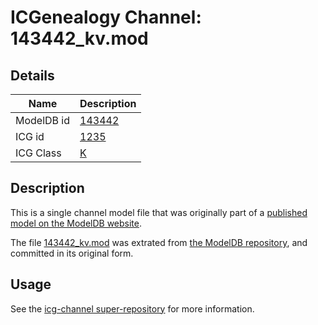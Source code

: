 # ICGenealogy Channel: 143442\_kv.mod

## Details

Name | Description
---- | -----------
ModelDB id | [143442](http://senselab.med.yale.edu/ModelDB/ShowModel.cshtml?model=143442)
ICG id | [1235](http://icg.neurotheory.ox.ac.uk/channels/1/1235)
ICG Class | [K](http://icg.neurotheory.ox.ac.uk/channels/1)

## Description

This is a single channel model file that was originally part of a [published model on the ModelDB website](http://senselab.med.yale.edu/mModelDB/ShowModel.cshtml?model=143442).

The file [143442\_kv.mod](143442_kv.mod) was extrated from [the ModelDB repository](http://senselab.med.yale.edu/ModelDB/ShowModel.cshtml?model=143442), and committed in its original form.

## Usage

See the [icg-channel super-repository](https://github.com/icgenealogy/icg-channels) for more information.